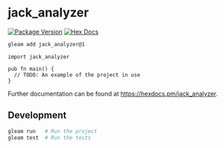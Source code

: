 # jack_analyzer

[![Package Version](https://img.shields.io/hexpm/v/jack_analyzer)](https://hex.pm/packages/jack_analyzer)
[![Hex Docs](https://img.shields.io/badge/hex-docs-ffaff3)](https://hexdocs.pm/jack_analyzer/)

```sh
gleam add jack_analyzer@1
```
```gleam
import jack_analyzer

pub fn main() {
  // TODO: An example of the project in use
}
```

Further documentation can be found at <https://hexdocs.pm/jack_analyzer>.

## Development

```sh
gleam run   # Run the project
gleam test  # Run the tests
```
